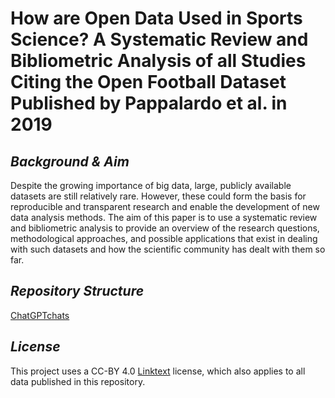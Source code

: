 # **How are Open Data Used in Sports Science? A Systematic Review and Bibliometric Analysis of all Studies Citing the Open Football Dataset Published by Pappalardo et al. in 2019**

## *Background & Aim*
Despite the growing importance of big data, large, publicly available datasets are still relatively rare. However, these could form the basis for reproducible and transparent research and enable the development of new data analysis methods. 
The aim of this paper is to use a systematic review and bibliometric analysis to provide an overview of the research questions, methodological approaches, and possible applications that exist in dealing with such datasets and how the scientific community has dealt with them so far. 

## *Repository Structure*
[ChatGPTchats](/ChatGPTchats)

## *License*
This project uses a CC-BY 4.0 [Linktext](https://creativecommons.org/licenses/by/4.0/) license, which also applies to all data published in this repository.
